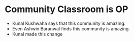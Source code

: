 # Community Classroom is OP

- Kunal Kushwaha says that this community is amazing.
- Even Ashwin Baranwal finds this community is amazing.
- Kunal made this change
